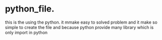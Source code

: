 # python_file.
this is the using the python.
it mmake easy to solved problem and it  make so simple to create the file and because python provide many library which is only import in python 
